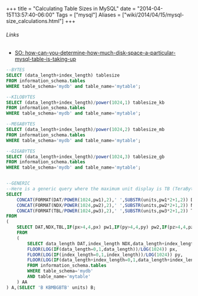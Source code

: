 +++
title   = "Calculating Table Sizes in MySQL"
date    =   "2014-04-15T13:57:40-06:00"
Tags = ["mysql"]
Aliases = ["wiki/2014/04/15/mysql-size_calculations.html"]
+++

###### Links
  * [SO: how-can-you-determine-how-much-disk-space-a-particular-mysql-table-is-taking-up](http://stackoverflow.com/a/6474642/3683)

~~~ sql
--BYTES
SELECT (data_length+index_length) tablesize
FROM information_schema.tables
WHERE table_schema='mydb' and table_name='mytable';

--KILOBYTES
SELECT (data_length+index_length)/power(1024,1) tablesize_kb
FROM information_schema.tables
WHERE table_schema='mydb' and table_name='mytable';

--MEGABYTES
SELECT (data_length+index_length)/power(1024,2) tablesize_mb
FROM information_schema.tables
WHERE table_schema='mydb' and table_name='mytable';

--GIGABYTES
SELECT (data_length+index_length)/power(1024,3) tablesize_gb
FROM information_schema.tables
WHERE table_schema='mydb' and table_name='mytable';


--GENERIC
--Here is a generic query where the maximum unit display is TB (TeraBytes)
SELECT
    CONCAT(FORMAT(DAT/POWER(1024,pw1),2),' ',SUBSTR(units,pw1*2+1,2)) DATSIZE,
    CONCAT(FORMAT(NDX/POWER(1024,pw2),2),' ',SUBSTR(units,pw2*2+1,2)) NDXSIZE,
    CONCAT(FORMAT(TBL/POWER(1024,pw3),2),' ',SUBSTR(units,pw3*2+1,2)) TBLSIZE
FROM
(
    SELECT DAT,NDX,TBL,IF(px>4,4,px) pw1,IF(py>4,4,py) pw2,IF(pz>4,4,pz) pw3
    FROM
    (
        SELECT data_length DAT,index_length NDX,data_length+index_length TBL,
        FLOOR(LOG(IF(data_length=0,1,data_length))/LOG(1024)) px,
        FLOOR(LOG(IF(index_length=0,1,index_length))/LOG(1024)) py,
        FLOOR(LOG(IF(data_length+index_length=0,1,data_length+index_length))/LOG(1024)) pz
        FROM information_schema.tables
        WHERE table_schema='mydb'
        AND table_name='mytable'
    ) AA
) A,(SELECT 'B KBMBGBTB' units) B;
~~~
